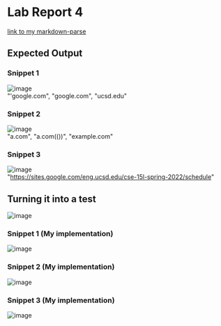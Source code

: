 # Lab Report 4  
[link to my markdown-parse](https://github.com/thELanee/markdown-parser)  

## Expected Output  

### Snippet 1  
![image](https://user-images.githubusercontent.com/92767729/169671364-ed811c50-c51d-4514-9113-bab2886ad5cb.png)  
"'google.com", "google.com", "ucsd.edu"  
  
### Snippet 2  
![image](https://user-images.githubusercontent.com/92767729/169671413-f889b1cc-2ca8-49d8-bdd1-87d640187e2f.png)  
"a.com", "a.com(())", "example.com"  
  
### Snippet 3  
![image](https://user-images.githubusercontent.com/92767729/169671439-70e2e84a-e83e-4180-9ed0-67989729d722.png)  
"https://sites.google.com/eng.ucsd.edu/cse-15l-spring-2022/schedule"
  
## Turning it into a test 
![image](https://user-images.githubusercontent.com/92767729/169671728-167e7a26-6d11-49ec-b862-70472051ceed.png)  
  
### Snippet 1 (My implementation)  
![image](https://user-images.githubusercontent.com/92767729/169671793-09cf721e-fd82-4349-9c32-4db3c39b63e6.png)  

### Snippet 2 (My implementation)  
![image](https://user-images.githubusercontent.com/92767729/169671806-cc439ce2-54d1-453e-b475-6f108c436483.png)  

### Snippet 3 (My implementation)  
![image](https://user-images.githubusercontent.com/92767729/169671831-a07280e7-3813-4a3f-b181-3ada446ce38e.png)  






